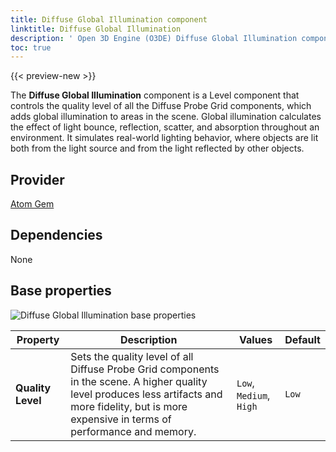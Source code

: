 ```yaml
---
title: Diffuse Global Illumination component
linktitle: Diffuse Global Illumination
description: ' Open 3D Engine (O3DE) Diffuse Global Illumination component reference. '
toc: true
---
```


{{< preview-new >}}

The **Diffuse Global Illumination** component is a Level component that controls the quality level of all the Diffuse Probe Grid components, which adds global illumination to areas in the scene. Global illumination calculates the effect of light bounce, reflection, scatter, and absorption throughout an environment. It simulates real-world lighting behavior, where objects are lit both from the light source and from the light reflected by other objects. 

## Provider ##

[Atom Gem](/docs/user-guide/gems/reference/atom)

## Dependencies ##

None

## Base properties ##

![Diffuse Global Illumination base properties](/images/user-guide/components/reference/atom/diffuse-gi-component-ui.jpg)

| Property | Description | Values | Default |
|-|-|-|-|
| **Quality Level** | Sets the quality level of all Diffuse Probe Grid components in the scene. A higher quality level produces less artifacts and more fidelity, but is more expensive in terms of performance and memory.  | `Low`, `Medium`, `High` | `Low` |
